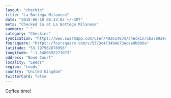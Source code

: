 ```yaml
---
layout: "checkin"
title: "La Bottega Milanese"
date: "2018-06-18 08:33:02 +/-GMT"
meta: "Checked in at La Bottega Milanese"
summary: " "
category: "Checkins"
syndication: "https://www.swarmapp.com/user/492614834/checkin/5b27602ed0a149002c6c6103"
foursquare: "https://foursquare.com/v/5379c473498e73acaa0b808a"
latitude: "53.797962878998"
longitude: "-1.5480392271073"
address: "Bond Court"
locality: "Leeds"
region: "Leeds"
country: "United Kingdom"
twitterCard: false
---
```

Coffee time!
